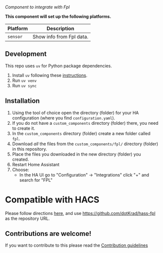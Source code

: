 _Component to integrate with Fpl_

**This component will set up the following platforms.**

Platform | Description
-- | --
`sensor` | Show info from Fpl data.


## Development

This repo uses `uv` for Python package dependencies. 

1. Install `uv` following these [instructions](https://docs.astral.sh/uv/getting-started/installation/).
2. Run `uv venv`
3. Run `uv sync`

## Installation

1. Using the tool of choice open the directory (folder) for your HA configuration (where you find `configuration.yaml`).
2. If you do not have a `custom_components` directory (folder) there, you need to create it.
3. In the `custom_components` directory (folder) create a new folder called `fpl`.
4. Download _all_ the files from the `custom_components/fpl/` directory (folder) in this repository.
5. Place the files you downloaded in the new directory (folder) you created.
6. Restart Home Assistant
7. Choose:
   - In the HA UI go to "Configuration" -> "Integrations" click "+" and search for "FPL"

# Compatible with HACS
Please follow directions [here](https://hacs.xyz/docs/faq/custom_repositories/), and use https://github.com/dotKrad/hass-fpl as the repository URL.

## Contributions are welcome!

If you want to contribute to this please read the [Contribution guidelines](CONTRIBUTING.md)

